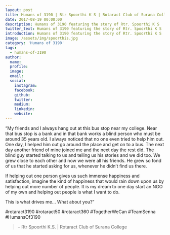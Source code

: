 ```yaml
---
layout: post
title: Humans of 3190 | Rtr Spoorthi K S | Rotaract Club of Surana College
date: 2017-08-19 00:00:00
description: Humans of 3190 featuring the story of Rtr. Spoorthi K S
twitter_text: Humans of 3190 featuring the story of Rtr. Spoorthi K S
introduction: Humans of 3190 featuring the story of Rtr. Spoorthi K S
image: /assets/img/spoorthis.jpg
category: 'Humans of 3190'
tags:
  - humans-of-3190
author:
  name: 
  profile: 
  image: 
  email: 
  social:
    instagram:
    facebook: 
    github: 
    twitter: 
    medium: 
    linkedin: 
    website:
---
```

“My friends and I always hang out at this bus stop near my college. Near that bus stop is a bank and in that bank works a blind person who must be around 35 years old. I always noticed that no one even tried to help him out. One day, I helped him out go around the place and get on to a bus. The next day another friend of mine joined me and the next day the rest did. The blind guy started talking to us and telling us his stories and we did too. We grew close to each other and now we were all his friends. He grew so fond of us that he started asking for us, whenever he didn’t find us there.

If helping out one person gives us such immense happiness and satisfaction, imagine the kind of happiness that would rain down upon us by helping out more number of people. It is my dream to one day start an NGO of my own and helping out people is what I want to do.

This is what drives me… What about you?”

#rotaract3190 #rotaract50 #rotaract360 #TogetherWeCan #TeamSenna #HumansOf3190

> – Rtr Spoorthi K.S. \| Rotaract Club of Surana College